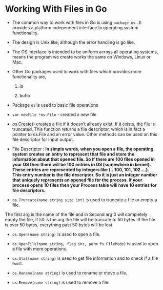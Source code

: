 # Working With Files in Go

* The common way to work with files in Go is using `package os` . It provides a platform independent interface to operating system functionality.

* The design is Unix like, although the error handling is go like.

* The OS interface is intended to be uniform across all operating systems, means the program we create works the same on Windows, Linux or Mac.

* Other Go packages used to work with files which provides more functionality are,

   1. io

   2. bufio


* Package `os` is used to basic file operations

* `var newFile *os.File` - created a new file

* os.Create() creates a file if it doesn't already exist. If it exists, the file is truncated. This function returns a file descriptor, which is in fact a pointer to os.File and an error value. Other methods can be used on this file descriptor for input output.

* File Descriptor : **In simple words, when you open a file, the operating system creates an entry to represent that file and store the information about that opened file. So if there are 100 files opened in your OS then there will be 100 entries in OS (somewhere in kernel). These entries are represented by integers like (...100, 101, 102....). This entry number is the file descriptor. So it is just an integer number that uniquely represents an opened file for the process. If your process opens 10 files then your Process table will have 10 entries for file descriptors.**

* `os.Truncate(name string size int)` is used to truncate a file or empty a file.

The first arg is the name of the file and in Second arg 0 will completely empty the file, If 50 is the arg the file will be truncate to 50 bytes. If the file is over 50 bytes, everything past 50 bytes will be lost.

* `os.Open(name string)` is used to open a file.

* `os.OpenFile(name string, flag int, perm fs.FileMode)` is used to open a file with more operations.

* `os.Stat(name string)` is used to get file information and to check if a file exist.

* `os.Rename(name string)` is used to rename or move a file.

* `os.Remove(name string)` is used to remove a file.